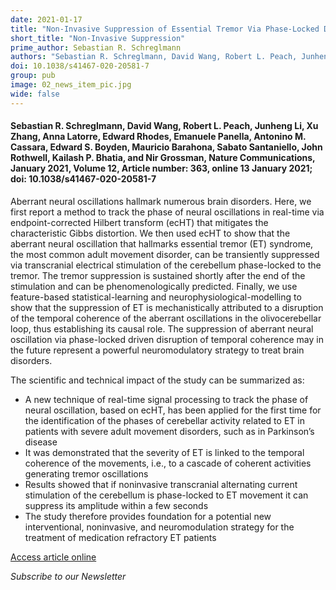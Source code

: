 ```yaml
---
date: 2021-01-17
title: "Non-Invasive Suppression of Essential Tremor Via Phase-Locked Disruption of its Temporal Coherence"
short_title: "Non-Invasive Suppression"
prime_author: Sebastian R. Schreglmann
authors: "Sebastian R. Schreglmann, David Wang, Robert L. Peach, Junheng Li, Xu Zhang, Anna Latorre, Edward Rhodes, Emanuele Panella, Antonino M. Cassara, Edward S. Boyden, Mauricio Barahona, Sabato Santaniello, John Rothwell, Kailash P. Bhatia, and Nir Grossman, Nature Communications, January 2021, Volume 12, Article number: 363, online 13 January 2021"
doi: 10.1038/s41467-020-20581-7
group: pub
image: 02_news_item_pic.jpg
wide: false
---
```

#### Sebastian R. Schreglmann, David Wang, Robert L. Peach, Junheng Li, Xu Zhang, Anna Latorre, Edward Rhodes, Emanuele Panella, Antonino M. Cassara, Edward S. Boyden, Mauricio Barahona, Sabato Santaniello, John Rothwell, Kailash P. Bhatia, and Nir Grossman, Nature Communications, January 2021, Volume 12, Article number: 363, online 13 January 2021; doi: 10.1038/s41467-020-20581-7

Aberrant neural oscillations hallmark numerous brain disorders. Here, we first report a method to track the phase of neural oscillations in real-time via endpoint-corrected Hilbert transform (ecHT) that mitigates the characteristic Gibbs distortion. We then used ecHT to show that the aberrant neural oscillation that hallmarks essential tremor (ET) syndrome, the most common adult movement disorder, can be transiently suppressed via transcranial electrical stimulation of the cerebellum phase-locked to the tremor. The tremor suppression is sustained shortly after the end of the stimulation and can be phenomenologically predicted. Finally, we use feature-based statistical-learning and neurophysiological-modelling to show that the suppression of ET is mechanistically attributed to a disruption of the temporal coherence of the aberrant oscillations in the olivocerebellar loop, thus establishing its causal role. The suppression of aberrant neural oscillation via phase-locked driven disruption of temporal coherence may in the future represent a powerful neuromodulatory strategy to treat brain disorders.

The scientific and technical impact of the study can be summarized as:

+ A new technique of real-time signal processing to track the phase of neural oscillation, based on ecHT, has been applied for the first time for the identification of the phases of cerebellar activity related to ET in patients with severe adult movement disorders, such as in Parkinson’s disease
+ It was demonstrated that the severity of ET is linked to the temporal coherence of the movements, i.e., to a cascade of coherent activities generating tremor oscillations
+ Results showed that if noninvasive transcranial alternating current stimulation of the cerebellum is phase-locked to ET movement it can suppress its amplitude within a few seconds
+ The study therefore provides foundation for a potential new interventional, noninvasive, and neuromodulation strategy for the treatment of medication refractory ET patients

[Access article online](https://www.nature.com/articles/s41467-020-20581-7)

*Subscribe to our Newsletter*
